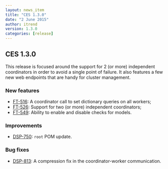 ```yaml
---
layout: news_item
title: "CES 1.3.0"
date: "2 June 2015"
author: itrend
version: 1.3.0
categories: [release]
---
```


## CES 1.3.0

This release is focused around the support for 2 (or more) independent coordinators in order to avoid a single point of failure. It also features a few new web endpoints that are handy for cluster management.

### New features

* [FT-516](http://jira.ontotext.com/browse/FT-516): A coordinator call to set dictionary queries on all workers;
* [FT-526](http://jira.ontotext.com/browse/FT-526): Support for two (or more) independent coordinators;
* [FT-549](http://jira.ontotext.com/browse/FT-549): Ability to enable and disable checks for models.

### Improvements

* [DSP-750](http://jira.ontotext.com/browse/DSP-750): `root` POM update.

### Bug fixes

* [DSP-813](http://jira.ontotext.com/browse/DSP-813): A compression fix in the coordinator-worker communication.
